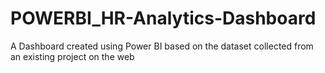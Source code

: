 # POWERBI_HR-Analytics-Dashboard
A Dashboard created using Power BI based on the dataset collected from an existing project on the web
